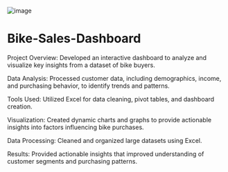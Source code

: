 ![image](https://github.com/user-attachments/assets/bed7c26d-7b85-43b8-ab4a-ba072c11c35c)



# Bike-Sales-Dashboard

Project Overview: Developed an interactive dashboard to analyze and visualize key insights from a dataset of bike buyers.

Data Analysis: Processed customer data, including demographics, income, and purchasing behavior, to identify trends and patterns.

Tools Used: Utilized Excel for data cleaning, pivot tables, and dashboard creation.

Visualization: Created dynamic charts and graphs to provide actionable insights into factors influencing bike purchases.

Data Processing: Cleaned and organized large datasets using Excel.

Results: Provided actionable insights that improved understanding of customer segments and purchasing patterns.

